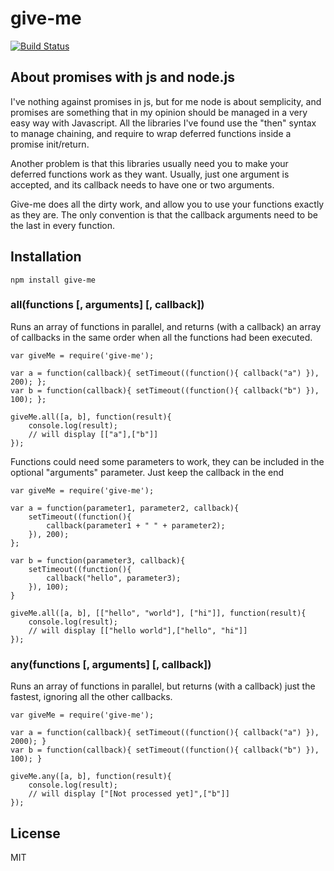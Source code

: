 give-me
=============
[![Build Status](https://secure.travis-ci.org/matteofigus/give-me.png?branch=master)](http://travis-ci.org/matteofigus/give-me)

## About promises with js and node.js

I've nothing against promises in js, but for me node is about semplicity, and promises are something that in my opinion should be managed in a very easy way with Javascript. All the libraries I've found use the "then" syntax to manage chaining, and require to wrap deferred functions inside a promise init/return.

Another problem is that this libraries usually need you to make your deferred functions work as they want. Usually, just one argument is accepted, and its callback needs to have one or two arguments.

Give-me does all the dirty work, and allow you to use your functions exactly as they are. The only convention is that the callback arguments need to be the last in every function.

## Installation

	npm install give-me

### all(functions [, arguments] [, callback])

Runs an array of functions in parallel, and returns (with a callback) an array of callbacks in the same order when all the functions had been executed.

	var giveMe = require('give-me');

	var a = function(callback){ setTimeout((function(){ callback("a") }), 200); };
	var b = function(callback){ setTimeout((function(){ callback("b") }), 100); };

	giveMe.all([a, b], function(result){
		console.log(result);
		// will display [["a"],["b"]]
	});

Functions could need some parameters to work, they can be included in the optional "arguments" parameter. Just keep the callback in the end

	var giveMe = require('give-me');

	var a = function(parameter1, parameter2, callback){ 
		setTimeout((function(){ 
			callback(parameter1 + " " + parameter2);
		}), 200); 
	};

	var b = function(parameter3, callback){ 
		setTimeout((function(){ 
			callback("hello", parameter3);
		}), 100); 
	}

	giveMe.all([a, b], [["hello", "world"], ["hi"]], function(result){
		console.log(result);
		// will display [["hello world"],["hello", "hi"]]
	});


### any(functions [, arguments] [, callback])
	
Runs an array of functions in parallel, but returns (with a callback) just the fastest, ignoring all the other callbacks.

	var giveMe = require('give-me');
  
    var a = function(callback){ setTimeout((function(){ callback("a") }), 2000); }
    var b = function(callback){ setTimeout((function(){ callback("b") }), 100); }

    giveMe.any([a, b], function(result){
    	console.log(result);
    	// will display ["[Not processed yet]",["b"]]
    });

## License

MIT